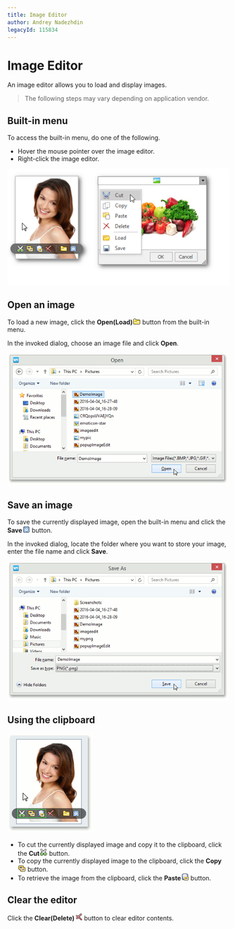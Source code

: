 ```yaml
---
title: Image Editor
author: Andrey Nadezhdin
legacyId: 115834
---
```

# Image Editor
An image editor allows you to load and display images.

> The following steps may vary depending on application vendor.

## Built-in menu
To access the built-in menu, do one of the following.
* Hover the mouse pointer over the image editor.
* Right-click the image editor.

![EU_XtraEditors_ImageEdit_Menu](../../images/img7456.png)

## Open an image
To load a new image, click the **Open(Load)**![ImageEditIcon_Open](../../images/img122682.png) button from the built-in menu.

In the invoked dialog, choose an image file and click **Open**.

![ImageEditOpenDialog](../../images/img122688.png)

## Save an image
To save the currently displayed image, open the built-in menu and click the **Save**![ImageEditIcon_Save](../../images/img122683.png) button.

In the invoked dialog, locate the folder where you want to store your image, enter the file name and click **Save**.

![ImageEditSaveDialog](../../images/img122691.png)

## Using the clipboard
![ImageEditMenuClipboard](../../images/img122694.png)
* To cut the currently displayed image and copy it to the clipboard, click the **Cut**![ImageEditIcon_Cut](../../images/img122686.png) button.
* To copy the currently displayed image to the clipboard, click the **Copy**![ImageEditIcon_Copy](../../images/img122685.png) button.
* To retrieve the image from the clipboard, click the **Paste**![ImageEditIcon_Paste](../../images/img122687.png) button.

## Clear the editor
Click the **Clear(Delete)**![ImageEditIcon_Close](../../images/img122684.png) button to clear editor contents.
